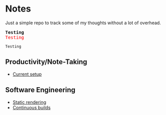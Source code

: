 # Notes

Just a simple repo to track some of my thoughts without a lot of overhead.

<pre>
<b>Testing</b>
<font color="red">Testing</font>
</pre>

```
Testing
```

<script src="https://gist.github.com/geetduggal/d9702695b96b13532a291d74f7a38e38.js"></script>

## Productivity/Note-Taking

* [Current setup](current-setup.md)

## Software Engineering

* [Static rendering](static-rendering.md)
* [Continuous builds](continuous-builds.md)
